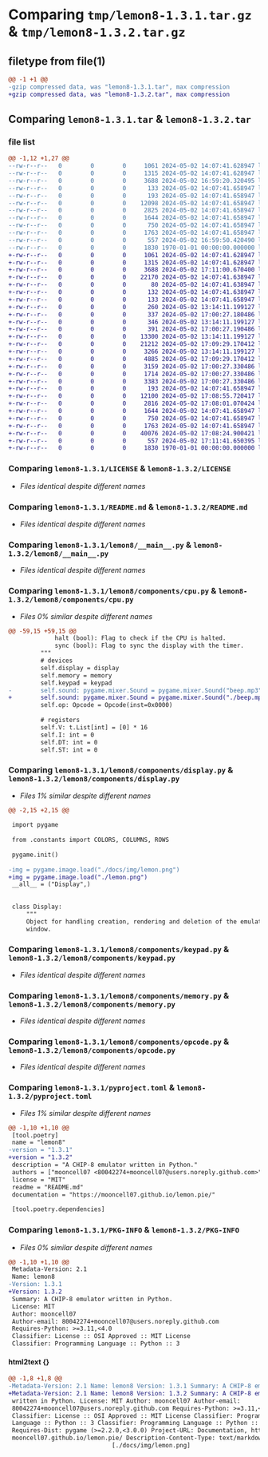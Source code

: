 # Comparing `tmp/lemon8-1.3.1.tar.gz` & `tmp/lemon8-1.3.2.tar.gz`

## filetype from file(1)

```diff
@@ -1 +1 @@
-gzip compressed data, was "lemon8-1.3.1.tar", max compression
+gzip compressed data, was "lemon8-1.3.2.tar", max compression
```

## Comparing `lemon8-1.3.1.tar` & `lemon8-1.3.2.tar`

### file list

```diff
@@ -1,12 +1,27 @@
--rw-r--r--   0        0        0     1061 2024-05-02 14:07:41.628947 lemon8-1.3.1/LICENSE
--rw-r--r--   0        0        0     1315 2024-05-02 14:07:41.628947 lemon8-1.3.1/README.md
--rw-r--r--   0        0        0     3688 2024-05-02 16:59:20.320495 lemon8-1.3.1/lemon8/__main__.py
--rw-r--r--   0        0        0      133 2024-05-02 14:07:41.658947 lemon8-1.3.1/lemon8/components/__init__.py
--rw-r--r--   0        0        0      193 2024-05-02 14:07:41.658947 lemon8-1.3.1/lemon8/components/constants.py
--rw-r--r--   0        0        0    12098 2024-05-02 14:07:41.658947 lemon8-1.3.1/lemon8/components/cpu.py
--rw-r--r--   0        0        0     2825 2024-05-02 14:07:41.658947 lemon8-1.3.1/lemon8/components/display.py
--rw-r--r--   0        0        0     1644 2024-05-02 14:07:41.658947 lemon8-1.3.1/lemon8/components/keypad.py
--rw-r--r--   0        0        0      750 2024-05-02 14:07:41.658947 lemon8-1.3.1/lemon8/components/memory.py
--rw-r--r--   0        0        0     1763 2024-05-02 14:07:41.658947 lemon8-1.3.1/lemon8/components/opcode.py
--rw-r--r--   0        0        0      557 2024-05-02 16:59:50.420490 lemon8-1.3.1/pyproject.toml
--rw-r--r--   0        0        0     1830 1970-01-01 00:00:00.000000 lemon8-1.3.1/PKG-INFO
+-rw-r--r--   0        0        0     1061 2024-05-02 14:07:41.628947 lemon8-1.3.2/LICENSE
+-rw-r--r--   0        0        0     1315 2024-05-02 14:07:41.628947 lemon8-1.3.2/README.md
+-rw-r--r--   0        0        0     3688 2024-05-02 17:11:00.670400 lemon8-1.3.2/lemon8/__main__.py
+-rw-r--r--   0        0        0    22170 2024-05-02 14:07:41.638947 lemon8-1.3.2/lemon8/beep.mp3
+-rw-r--r--   0        0        0       80 2024-05-02 14:07:41.638947 lemon8-1.3.2/lemon8/bin/FONT
+-rw-r--r--   0        0        0      132 2024-05-02 14:07:41.638947 lemon8-1.3.2/lemon8/bin/ibm.ch8
+-rw-r--r--   0        0        0      133 2024-05-02 14:07:41.658947 lemon8-1.3.2/lemon8/components/__init__.py
+-rw-r--r--   0        0        0      260 2024-05-02 13:14:11.199127 lemon8-1.3.2/lemon8/components/__pycache__/__init__.cpython-310.pyc
+-rw-r--r--   0        0        0      337 2024-05-02 17:00:27.180486 lemon8-1.3.2/lemon8/components/__pycache__/__init__.cpython-311.pyc
+-rw-r--r--   0        0        0      346 2024-05-02 13:14:11.199127 lemon8-1.3.2/lemon8/components/__pycache__/constants.cpython-310.pyc
+-rw-r--r--   0        0        0      391 2024-05-02 17:00:27.190486 lemon8-1.3.2/lemon8/components/__pycache__/constants.cpython-311.pyc
+-rw-r--r--   0        0        0    13300 2024-05-02 13:14:11.199127 lemon8-1.3.2/lemon8/components/__pycache__/cpu.cpython-310.pyc
+-rw-r--r--   0        0        0    21212 2024-05-02 17:09:29.170412 lemon8-1.3.2/lemon8/components/__pycache__/cpu.cpython-311.pyc
+-rw-r--r--   0        0        0     3266 2024-05-02 13:14:11.199127 lemon8-1.3.2/lemon8/components/__pycache__/display.cpython-310.pyc
+-rw-r--r--   0        0        0     4885 2024-05-02 17:09:29.170412 lemon8-1.3.2/lemon8/components/__pycache__/display.cpython-311.pyc
+-rw-r--r--   0        0        0     3159 2024-05-02 17:00:27.330486 lemon8-1.3.2/lemon8/components/__pycache__/keypad.cpython-311.pyc
+-rw-r--r--   0        0        0     1714 2024-05-02 17:00:27.330486 lemon8-1.3.2/lemon8/components/__pycache__/memory.cpython-311.pyc
+-rw-r--r--   0        0        0     3383 2024-05-02 17:00:27.330486 lemon8-1.3.2/lemon8/components/__pycache__/opcode.cpython-311.pyc
+-rw-r--r--   0        0        0      193 2024-05-02 14:07:41.658947 lemon8-1.3.2/lemon8/components/constants.py
+-rw-r--r--   0        0        0    12100 2024-05-02 17:08:55.720417 lemon8-1.3.2/lemon8/components/cpu.py
+-rw-r--r--   0        0        0     2816 2024-05-02 17:08:01.070424 lemon8-1.3.2/lemon8/components/display.py
+-rw-r--r--   0        0        0     1644 2024-05-02 14:07:41.658947 lemon8-1.3.2/lemon8/components/keypad.py
+-rw-r--r--   0        0        0      750 2024-05-02 14:07:41.658947 lemon8-1.3.2/lemon8/components/memory.py
+-rw-r--r--   0        0        0     1763 2024-05-02 14:07:41.658947 lemon8-1.3.2/lemon8/components/opcode.py
+-rw-r--r--   0        0        0    40076 2024-05-02 17:08:24.900421 lemon8-1.3.2/lemon8/lemon.png
+-rw-r--r--   0        0        0      557 2024-05-02 17:11:41.650395 lemon8-1.3.2/pyproject.toml
+-rw-r--r--   0        0        0     1830 1970-01-01 00:00:00.000000 lemon8-1.3.2/PKG-INFO
```

### Comparing `lemon8-1.3.1/LICENSE` & `lemon8-1.3.2/LICENSE`

 * *Files identical despite different names*

### Comparing `lemon8-1.3.1/README.md` & `lemon8-1.3.2/README.md`

 * *Files identical despite different names*

### Comparing `lemon8-1.3.1/lemon8/__main__.py` & `lemon8-1.3.2/lemon8/__main__.py`

 * *Files identical despite different names*

### Comparing `lemon8-1.3.1/lemon8/components/cpu.py` & `lemon8-1.3.2/lemon8/components/cpu.py`

 * *Files 0% similar despite different names*

```diff
@@ -59,15 +59,15 @@
             halt (bool): Flag to check if the CPU is halted.
             sync (bool): Flag to sync the display with the timer.
         """
         # devices
         self.display = display
         self.memory = memory
         self.keypad = keypad
-        self.sound: pygame.mixer.Sound = pygame.mixer.Sound("beep.mp3")
+        self.sound: pygame.mixer.Sound = pygame.mixer.Sound("./beep.mp3")
         self.op: Opcode = Opcode(inst=0x0000)
 
         # registers
         self.V: t.List[int] = [0] * 16
         self.I: int = 0
         self.DT: int = 0
         self.ST: int = 0
```

### Comparing `lemon8-1.3.1/lemon8/components/display.py` & `lemon8-1.3.2/lemon8/components/display.py`

 * *Files 1% similar despite different names*

```diff
@@ -2,15 +2,15 @@
 
 import pygame
 
 from .constants import COLORS, COLUMNS, ROWS
 
 pygame.init()
 
-img = pygame.image.load("./docs/img/lemon.png")
+img = pygame.image.load("./lemon.png")
 __all__ = ("Display",)
 
 
 class Display:
     """
     Object for handling creation, rendering and deletion of the emulator
     window.
```

### Comparing `lemon8-1.3.1/lemon8/components/keypad.py` & `lemon8-1.3.2/lemon8/components/keypad.py`

 * *Files identical despite different names*

### Comparing `lemon8-1.3.1/lemon8/components/memory.py` & `lemon8-1.3.2/lemon8/components/memory.py`

 * *Files identical despite different names*

### Comparing `lemon8-1.3.1/lemon8/components/opcode.py` & `lemon8-1.3.2/lemon8/components/opcode.py`

 * *Files identical despite different names*

### Comparing `lemon8-1.3.1/pyproject.toml` & `lemon8-1.3.2/pyproject.toml`

 * *Files 1% similar despite different names*

```diff
@@ -1,10 +1,10 @@
 [tool.poetry]
 name = "lemon8"
-version = "1.3.1"
+version = "1.3.2"
 description = "A CHIP-8 emulator written in Python."
 authors = ["mooncell07 <80042274+mooncell07@users.noreply.github.com>"]
 license = "MIT"
 readme = "README.md"
 documentation = "https://mooncell07.github.io/lemon.pie/"
 
 [tool.poetry.dependencies]
```

### Comparing `lemon8-1.3.1/PKG-INFO` & `lemon8-1.3.2/PKG-INFO`

 * *Files 0% similar despite different names*

```diff
@@ -1,10 +1,10 @@
 Metadata-Version: 2.1
 Name: lemon8
-Version: 1.3.1
+Version: 1.3.2
 Summary: A CHIP-8 emulator written in Python.
 License: MIT
 Author: mooncell07
 Author-email: 80042274+mooncell07@users.noreply.github.com
 Requires-Python: >=3.11,<4.0
 Classifier: License :: OSI Approved :: MIT License
 Classifier: Programming Language :: Python :: 3
```

#### html2text {}

```diff
@@ -1,8 +1,8 @@
-Metadata-Version: 2.1 Name: lemon8 Version: 1.3.1 Summary: A CHIP-8 emulator
+Metadata-Version: 2.1 Name: lemon8 Version: 1.3.2 Summary: A CHIP-8 emulator
 written in Python. License: MIT Author: mooncell07 Author-email:
 80042274+mooncell07@users.noreply.github.com Requires-Python: >=3.11,<4.0
 Classifier: License :: OSI Approved :: MIT License Classifier: Programming
 Language :: Python :: 3 Classifier: Programming Language :: Python :: 3.11
 Requires-Dist: pygame (>=2.2.0,<3.0.0) Project-URL: Documentation, https://
 mooncell07.github.io/lemon.pie/ Description-Content-Type: text/markdown
                             [./docs/img/lemon.png]
```

